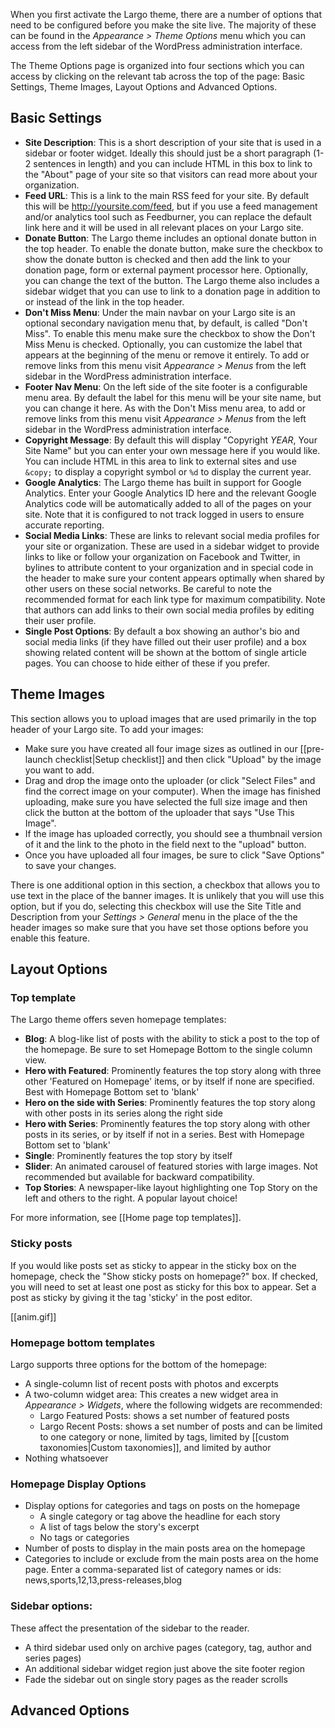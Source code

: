 When you first activate the Largo theme, there are a number of options that need to be configured before you make the site live. The majority of these can be found in the *Appearance &gt; Theme Options* menu which you can access from the left sidebar of the WordPress administration interface.

The Theme Options page is organized into four sections which you can access by clicking on the relevant tab across the top of the page: Basic Settings, Theme Images, Layout Options and Advanced Options.

## Basic Settings

- **Site Description**: This is a short description of your site that is used in a sidebar or footer widget. Ideally this should just be a short paragraph (1-2 sentences in length) and you can include HTML in this box to link to the "About" page of your site so that visitors can read more about your organization.
- **Feed URL**: This is a link to the main RSS feed for your site. By default this will be http://yoursite.com/feed, but if you use a feed management and/or analytics tool such as Feedburner, you can replace the default link here and it will be used in all relevant places on your Largo site.
- **Donate Button**: The Largo theme includes an optional donate button in the top header. To enable the donate button, make sure the checkbox to show the donate button is checked and then add the link to your donation page, form or external payment processor here. Optionally, you can change the text of the button. The Largo theme also includes a sidebar widget that you can use to link to a donation page in addition to or instead of the link in the top header.
- **Don't Miss Menu**: Under the main navbar on your Largo site is an optional secondary navigation menu that, by default, is called "Don't Miss". To enable this menu make sure the checkbox to show the Don't Miss Menu is checked. Optionally, you can customize the label that appears at the beginning of the menu or remove it entirely. To add or remove links from this menu visit *Appearance &gt; Menus* from the left sidebar in the WordPress administration interface.
- **Footer Nav Menu**: On the left side of the site footer is a configurable menu area. By default the label for this menu will be your site name, but you can change it here. As with the Don't Miss menu area, to add or remove links from this menu visit *Appearance &gt; Menus* from the left sidebar in the WordPress administration interface.
- **Copyright Message**: By default this will display "Copyright *YEAR*, Your Site Name" but you can enter your own message here if you would like. You can include HTML in this area to link to external sites and use `&copy;` to display a copyright symbol or `%d` to display the current year.
- **Google Analytics**: The Largo theme has built in support for Google Analytics. Enter your Google Analytics ID here and the relevant Google Analytics code will be automatically added to all of the pages on your site. Note that it is configured to not track logged in users to ensure accurate reporting.
- **Social Media Links**: These are links to relevant social media profiles for your site or organization. These are used in a sidebar widget to provide links to like or follow your organization on Facebook and Twitter, in bylines to attribute content to your organization and in special code in the header to make sure your content appears optimally when shared by other users on these social networks. Be careful to note the recommended format for each link type for maximum compatibility. Note that authors can add links to their own social media profiles by editing their user profile.
- **Single Post Options**: By default a box showing an author's bio and social media links (if they have filled out their user profile) and a box showing related content will be shown at the bottom of single article pages. You can choose to hide either of these if you prefer.

## Theme Images

This section allows you to upload images that are used primarily in the top header of your Largo site. To add your images:

- Make sure you have created all four image sizes as outlined in our [[pre-launch checklist|Setup checklist]] and then click "Upload" by the image you want to add.
- Drag and drop the image onto the uploader (or click "Select Files" and find the correct image on your computer). When the image has finished uploading, make sure you have selected the full size image and then click the button at the bottom of the uploader that says "Use This Image".
- If the image has uploaded correctly, you should see a thumbnail version of it and the link to the photo in the field next to the "upload" button.
- Once you have uploaded all four images, be sure to click "Save Options" to save your changes.

There is one additional option in this section, a checkbox that allows you to use text in the place of the banner images. It is unlikely that you will use this option, but if you do, selecting this checkbox will use the Site Title and Description from your *Settings &gt; General* menu in the place of the the header images so make sure that you have set those options before you enable this feature.

## Layout Options

### Top template
The Largo theme offers seven homepage templates:

- **Blog**: A blog-like list of posts with the ability to stick a post to the top of the homepage. Be sure to set Homepage Bottom to the single column view.
- **Hero with Featured**: Prominently features the top story along with three other 'Featured on Homepage' items, or by itself if none are specified. Best with Homepage Bottom set to 'blank'
- **Hero on the side with Series**: Prominently features the top story along with other posts in its series along the right side
- **Hero with Series**: Prominently features the top story along with other posts in its series, or by itself if not in a series. Best with Homepage Bottom set to 'blank'
- **Single**: Prominently features the top story by itself
- **Slider**: An animated carousel of featured stories with large images. Not recommended but available for backward compatibility.
- **Top Stories**: A newspaper-like layout highlighting one Top Story on the left and others to the right. A popular layout choice!

For more information, see [[Home page top templates]]. 

### Sticky posts

If you would like posts set as sticky to appear in the sticky box on the homepage, check the "Show sticky posts on homepage?" box. If checked, you will need to set at least one post as sticky for this box to appear. Set a post as sticky by giving it the tag 'sticky' in the post editor.

[[anim.gif]]

### Homepage bottom templates

Largo supports three options for the bottom of the homepage:

- A single-column list of recent posts with photos and excerpts
- A two-column widget area: This creates a new widget area in *Appearance &gt; Widgets*, where the following widgets are recommended:
	- Largo Featured Posts: shows a set number of featured posts
	- Largo Recent Posts: shows a set number of posts and can be limited to one category or none, limited by tags, limited by [[custom taxonomies|Custom taxonomies]], and limited by author
- Nothing whatsoever

### Homepage Display Options

- Display options for categories and tags on posts on the homepage
	- A single category or tag above the headline for each story
	- A list of tags below the story's excerpt
	- No tags or categories
- Number of posts to display in the main posts area on the homepage
- Categories to include or exclude from the main posts area on the home page. Enter a comma-separated list of category names or ids:
    news,sports,12,13,press-releases,blog

### Sidebar options:

These affect the presentation of the sidebar to the reader. 

- A third sidebar used only on archive pages (category, tag, author and series pages)
- An additional sidebar widget region just above the site footer region
- Fade the sidebar out on single story pages as the reader scrolls

## Advanced Options

